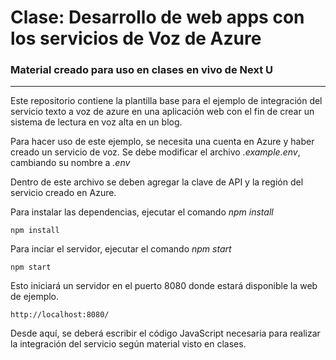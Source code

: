 # Clase: Desarrollo de web apps con los servicios  de Voz de Azure


### Material creado para uso en clases en vivo de Next U

---

Este repositorio contiene la plantilla base para el ejemplo de integración del servicio 
texto a voz de azure en una aplicación web con el fin de crear un sistema de lectura en voz alta en un blog.

Para hacer uso de este ejemplo, se necesita una cuenta en Azure y haber creado un servicio de voz. Se debe modificar
el archivo *.example.env*, cambiando su nombre a *.env*

Dentro de este archivo se deben agregar la clave de API y la región del servicio creado en Azure.

Para instalar las dependencias, ejecutar el comando *npm install*

```
npm install
```

Para inciar el servidor, ejecutar el comando *npm start*

```
npm start
```

Esto iniciará un servidor en el puerto 8080 donde estará disponible la web de ejemplo.

```
http://localhost:8080/
```

Desde aquí, se deberá escribir el código JavaScript necesaria para realizar la integración del servicio según
material visto en clases.